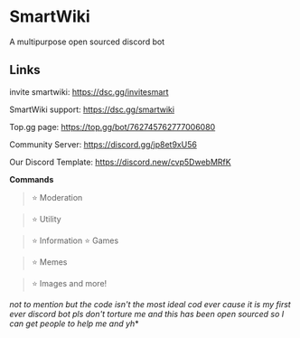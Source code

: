 # SmartWiki

A multipurpose open sourced discord bot

## Links

invite smartwiki: https://dsc.gg/invitesmart

SmartWiki support: https://dsc.gg/smartwiki

Top.gg page: https://top.gg/bot/762745762777006080

Community Server: https://discord.gg/jp8et9xU56

Our Discord Template: https://discord.new/cvp5DwebMRfK

**Commands**

> ⭐ Moderation 

> ⭐ Utility 

> ⭐ Information
> ⭐ Games

> ⭐ Memes

> ⭐ Images and more!

*not to mention but the code isn't the most ideal cod ever cause it is my first ever discord bot pls don't torture me and this has been open sourced so I can get people to help me and yh**

